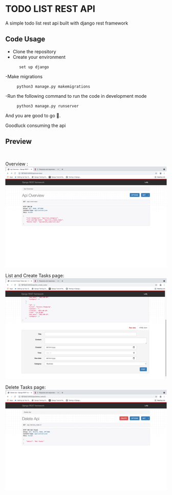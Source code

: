 # TODO LIST REST API

A simple todo list rest api built with django rest framework

## Code Usage
- Clone the repository
- Create your environment 
 ```shell
       set up django
 ```
 -Make migrations
  ```shell
       python3 manage.py makemigrations
 ```
  -Run the following command to run the code in development mode
  ```shell
       python3 manage.py runserver
 ```

And you are good to go :slightly_smiling_face:.

Goodluck consuming the api

## Preview
<br>

Overview : <img src="./readME/Api_Overview.png"> 

List and Create Tasks page: <img src="./readME/Create_Tasks.png"> 

Delete Tasks page: <img src="./readME/Delete_Tasks.png"> 
